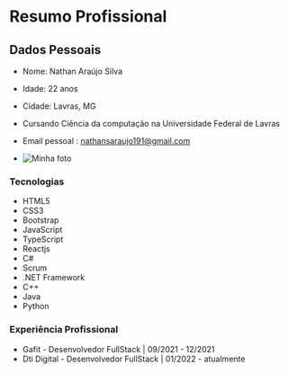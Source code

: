 # Resumo Profissional

## Dados Pessoais

- Nome: Nathan Araújo Silva
- Idade: 22 anos
- Cidade: Lavras, MG
- Cursando Ciência da computação na Universidade Federal de Lavras
- Email pessoal : nathansaraujo191@gmail.com

- ![Minha foto](myPicture.jpeg)

### Tecnologias

- HTML5
- CSS3
- Bootstrap
- JavaScript
- TypeScript
- Reactjs
- C#
- Scrum
- .NET Framework
- C++
- Java
- Python


### Experiência Profissional

- Gafit - Desenvolvedor FullStack | 09/2021 - 12/2021
- Dti Digital - Desenvolvedor FullStack | 01/2022 - atualmente
